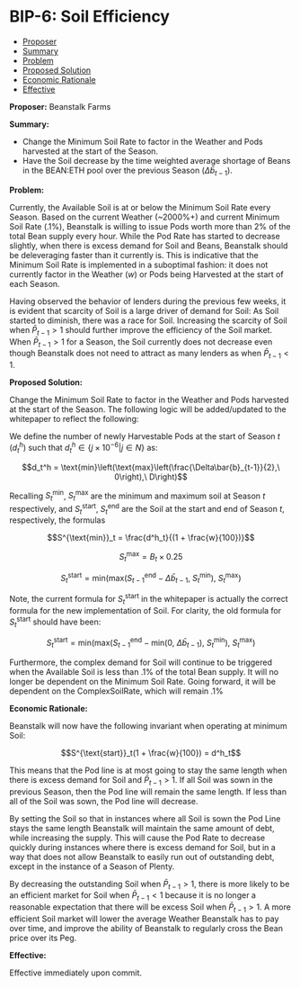 # BIP-6: Soil Efficiency

- [Proposer](#proposer)
- [Summary](#summary)
- [Problem](#problem)
- [Proposed Solution](#proposed-solution)
- [Economic Rationale](#economic-rationale)
- [Effective](#effective)


**Proposer:** Beanstalk Farms

**Summary:** 

- Change the Minimum Soil Rate to factor in the Weather and Pods harvested at the start of the Season.
- Have the Soil decrease by the time weighted average shortage of Beans in the BEAN:ETH pool over the previous Season ($\Delta \bar{b}_{t-1}$).

**Problem:** 

Currently, the Available Soil is at or below the Minimum Soil Rate every Season. Based on the current Weather (~2000%+) and current Minimum Soil Rate (.1%), Beanstalk is willing to issue Pods worth more than 2% of the total Bean supply every hour. While the Pod Rate has started to decrease slightly, when there is excess demand for Soil and Beans, Beanstalk should be deleveraging faster than it currently is. This is indicative that the Minimum Soil Rate is implemented in a suboptimal fashion: it does not currently factor in the Weather ($w$) or Pods being Harvested at the start of each Season.

Having observed the behavior of lenders during the previous few weeks, it is evident that scarcity of Soil is a large driver of demand for Soil: As Soil started to diminish, there was a race for Soil. Increasing the scarcity of Soil when $\bar{P}_{t-1} > 1$  should further improve the efficiency of the Soil market. When $\bar{P}_{t-1} > 1$ for a Season, the Soil currently does not decrease even though Beanstalk does not need to attract as many lenders as when $\bar{P}_{t-1} < 1$. 

**Proposed Solution:**

Change the Minimum Soil Rate to factor in the Weather and Pods harvested at the start of the Season. The following logic will be added/updated to the whitepaper to reflect the following:

We define the number of newly Harvestable Pods at the start of Season $t$ ($d^h_t$) such that $d^h_t \in \{j \times 10^{-6} | j \in N\}$ as:

$$d_t^h = \text{min}\left(\text{max}\left(\frac{\Delta\bar{b}_{t-1}}{2},\ 0\right),\ D\right)$$

Recalling $S^{\text{min}}_t$, $S_t^{\text{max}}$ are the minimum and maximum soil at Season $t$ respectively, and $S^{\text{start}}_t$, $S^{\text{end}}_t$ are the Soil at the start and end of Season $t$, respectively, the formulas

$$S^{\text{min}}_t = \frac{d^h_t}{(1 + \frac{w}{100})}$$

$$S^{\text{max}}_t = B_t \times 0.25 \tag{This remains unchanged}$$

$$S_t^{\text{start}} = \text{min}(\text{max}(S_{t-1}^{\text{end}} - \Delta \bar{b}_{t-1},\ S_t^{\text{min}}),\ S_t^{\text{max}})$$

Note, the current formula for $S_t^{\text{start}}$ in the whitepaper is actually the correct formula for the new implementation of Soil. For clarity, the old formula for $S_t^{\text{start}}$ should have been: 

$$S_t^{\text{start}} = \text{min}(\text{max}(S_{t-1}^{\text{end}} - \text{min}(0,\ \Delta \bar{b}_{t-1}),\ S_t^{\text{min}}),\ S_t^{\text{max}})$$

Furthermore, the complex demand for Soil will continue to be triggered when the Available Soil is less than .1% of the total Bean supply. It will no longer be dependent on the Minimum Soil Rate. Going forward, it will be dependent on the ComplexSoilRate, which will remain .1% 

**Economic Rationale:**

Beanstalk will now have the following invariant when operating at minimum Soil:

$$S^{\text{start}}_t(1 + \frac{w}{100}) = d^h_t$$

This means that the Pod line is at most going to stay the same length when there is excess demand for Soil and $\bar{P}_{t-1} > 1$. If all Soil was sown in the previous Season, then the Pod line will remain the same length. If less than all of the Soil was sown, the Pod line will decrease.

By setting the Soil so that in instances where all Soil is sown the Pod Line stays the same length Beanstalk will maintain the same amount of debt, while increasing the supply. This will cause the Pod Rate to decrease quickly during instances where there is excess demand for Soil, but in a way that does not allow Beanstalk to easily run out of outstanding debt, except in the instance of a Season of Plenty. 

By decreasing the outstanding Soil when $\bar{P}_{t-1} > 1$, there is more likely to be an efficient market for Soil when $\bar{P}_{t-1} < 1$ because it is no longer a reasonable expectation that there will be excess Soil when $\bar{P}_{t-1} > 1$. A more efficient Soil market will lower the average Weather Beanstalk has to pay over time, and improve the ability of Beanstalk to regularly cross the Bean price over its Peg. 

**Effective:** 

Effective immediately upon commit.